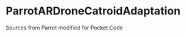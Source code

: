 ParrotARDroneCatroidAdaptation
==============================

Sources from Parrot modified for Pocket Code
